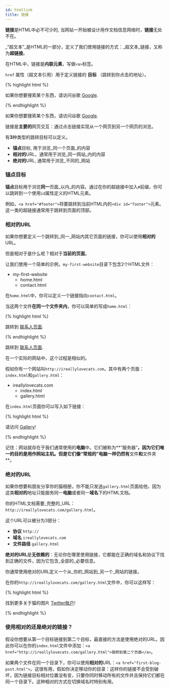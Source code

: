 ```yaml
---
id: htmllink
title: 链接
---
```



**链接**是HTML中必不可少的, 当网站一开始被设计用作文档信息网络时，**链接**无处不在。

_“超文本”_是HTML的一部分，定义了我们使用链接的方式：_超文本_链接，又称为**超链接**。

在HTML中，链接是**内联元素**，写做`<a>`标签。

`href` 属性（超文本引用）用于定义链接的 **目标** （跳转到你点击的地址）。

{% highlight html %}
<p>
  如果你想要搜索某个东西，请访问谷歌 <a href="http://www.google.com">Google</a>.
</p>
{% endhighlight %}

<div class="result">
  <p>
    如果你想要搜索某个东西，请访问谷歌 <a href="http://www.google.com">Google</a>.
  </p>
</div>

链接是**主要的**网页交互：通过点击链接实现从一个网页到另一个网页的浏览。

有**3**种类型的跳转目标可以定义。

* **锚点**目标, 用于浏览_同一个页面_的内容
* **相对的**URL，通常用于浏览_同一网站_内的内容
* **绝对的**URL, 通常用于浏览_不同的_网站

### 锚点目标

**锚点**目标用于浏览**同一**页面_以内_的内容。通过在你的超链接中加入`#`前缀，你可以跳转到一个使用`id`属性定义的HTML元素。

例如，`<a href="#footer">`将要跳转到当前HTML内的`<div id="footer">`元素。这一类的超链接通常用于跳转到页面的顶部。

### 相对的URL

如果你想要定义一个跳转到_同一_网站内其它页面的链接，你可以使用**相对的**URL。

但是相对于是什么呢？相对于**当前的页面**。

让我们使用一个简单的示例，`my-first-website`目录下包含2个HTML文件：

<ul class="files">
  <li>
    <i class="fa fa-folder-o"></i>
    my-first-website
    <ul>
      <li>
        <i class="fa fa-file-code-o"></i>
        home.html
      </li>
      <li>
        <i class="fa fa-file-code-o"></i>
        contact.html
      </li>
    </ul>
  </li>
</ul>

在`home.html`中，你可以定义一个链接指向`contact.html`。

当这两个文件**在同一个文件夹内**，你可以简单的写成`home.html`：

{% highlight html %}
<p>
  跳转到 <a href="contact.html">联系人页面</a>.
</p>
{% endhighlight %}

<div class="result">
  <p>
    跳转到 <a href="contact.html">联系人页面</a>.
  </p>
</div>

在一个实际的网站中，这个过程是相似的。

假如你有一个网站叫`http://ireallylovecats.com`，其中有两个页面：`index.html`和`gallery.html`：

<ul class="files">
  <li>
    <i class="fa fa-folder-o"></i>
    ireallylovecats.com
    <ul>
      <li>
        <i class="fa fa-file-code-o"></i>
        index.html
      </li>
      <li>
        <i class="fa fa-file-code-o"></i>
        gallery.html
      </li>
    </ul>
  </li>
</ul>

在`index.html`页面你可以写入如下链接：

{% highlight html %}
<p>
  请访问 <a href="gallery.html">Gallery</a>!
</p>
{% endhighlight %}

记住：网站就存在于我们通常使用的**电脑**中。它们被称为**“服务器”**，因为它们唯一的目的是用作网站主机。但是它们像“常规的”电脑一样仍然有**文件**和**文件夹**。

### 绝对的URL

如果你想要和朋友分享你的猫相册，你不能只发送`gallery.html`页面给他，因为这类**相对的**地址只能服务同一**电脑**或者同一**域名**下的HTML文档。

你的HTML文档需要_完整的_URL：`http://ireallylovecats.com/gallery.html`。

这个URL可以被分为3部分：

* **协议** `http://`
* **域名** `ireallylovecats.com`
* **文件路径** `gallery.html`

**绝对的URL**是**无依赖的**：无论你在哪里使用链接，它都能在正确的域名和协议下找到正确的文件，因为它包含_全部的_必要信息。

你通常使用绝对的URL定义一个从_你的_网站到_另一个_网站的链接。

在你的`http://ireallylovecats.com/gallery.html`文件中，你可以这样写：

{% highlight html %}
<p>
  找到更多关于猫的图片 <a href="https://twitter.com/ireallylovecats">Twitter账户</a>!
</p>
{% endhighlight %}

### 使用相对的还是绝对的链接？

假设你想要从第一个目标链接到第二个目标，最直接的方法是使用绝对的URL。因此你可以在你的`index.html`文件中添加：`<a href="http://ireallylovecats.com/gallery.html">跳转到第二个页面</a>`。

如果两个文件在同一个目录下，你可以使用**相对的**URL：`<a href="first-blog-post.html">`。这很有用，假如你决定移动你的目录：这样你的链接不会受到破坏，因为链接目标相对位置没有变，只要你同时移动所有的文件并且保持它们都在同一个目录下。这种相对的方式在切换域名时特别有用。
